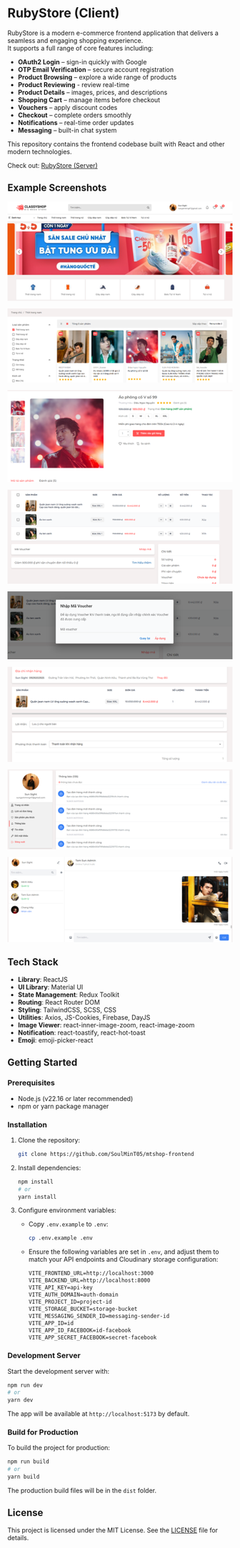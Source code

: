 # RubyStore (Client)

RubyStore is a modern e-commerce frontend application that delivers a seamless and engaging shopping experience.  
It supports a full range of core features including:

-   **OAuth2 Login** – sign-in quickly with Google
-   **OTP Email Verification** – secure account registration
-   **Product Browsing** – explore a wide range of products
-   **Product Reviewing** - review real-time
-   **Product Details** – images, prices, and descriptions
-   **Shopping Cart** – manage items before checkout
-   **Vouchers** – apply discount codes
-   **Checkout** – complete orders smoothly
-   **Notifications** – real-time order updates
-   **Messaging** – built-in chat system

This repository contains the frontend codebase built with React and other modern technologies.

Check out: [RubyStore (Server)](https://github.com/SoulMinT05/mtshop-backend)

## Example Screenshots

![](./src/screenshots/home.png)

![](./src/screenshots/product-list.png)

![](./src/screenshots/product-details.png)

![](./src/screenshots/cart.png)

![](./src/screenshots/voucher.png)

![](./src/screenshots/checkout.png)

![](./src/screenshots/notification.png)

![](./src/screenshots/message.png)

## Tech Stack

-   **Library**: ReactJS
-   **UI Library**: Material UI
-   **State Management**: Redux Toolkit
-   **Routing**: React Router DOM
-   **Styling**: TailwindCSS, SCSS, CSS
-   **Utilities**: Axios, JS-Cookies, Firebase, DayJS
-   **Image Viewer**: react-inner-image-zoom, react-image-zoom
-   **Notification**: react-toastify, react-hot-toast
-   **Emoji**: emoji-picker-react

## Getting Started

### Prerequisites

-   Node.js (v22.16 or later recommended)
-   npm or yarn package manager

### Installation

1. Clone the repository:
    ```bash
    git clone https://github.com/SoulMinT05/mtshop-frontend
    ```
2. Install dependencies:
    ```bash
    npm install
    # or
    yarn install
    ```
3. Configure environment variables:

    - Copy `.env.example` to `.env`:
        ```bash
        cp .env.example .env
        ```
    - Ensure the following variables are set in `.env`, and adjust them to match your API endpoints and Cloudinary storage configuration:

        ```env
        VITE_FRONTEND_URL=http://localhost:3000
        VITE_BACKEND_URL=http://localhost:8000
        VITE_API_KEY=api-key
        VITE_AUTH_DOMAIN=auth-domain
        VITE_PROJECT_ID=project-id
        VITE_STORAGE_BUCKET=storage-bucket
        VITE_MESSAGING_SENDER_ID=messaging-sender-id
        VITE_APP_ID=id
        VITE_APP_ID_FACEBOOK=id-facebook
        VITE_APP_SECRET_FACEBOOK=secret-facebook
        ```

### Development Server

Start the development server with:

```bash
npm run dev
# or
yarn dev
```

The app will be available at `http://localhost:5173` by default.

### Build for Production

To build the project for production:

```bash
npm run build
# or
yarn build
```

The production build files will be in the `dist` folder.

## License

This project is licensed under the MIT License. See the [LICENSE](LICENSE) file for details.
